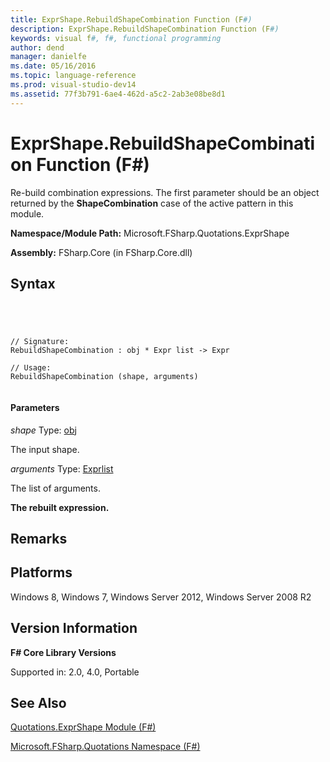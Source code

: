 ```yaml
---
title: ExprShape.RebuildShapeCombination Function (F#)
description: ExprShape.RebuildShapeCombination Function (F#)
keywords: visual f#, f#, functional programming
author: dend
manager: danielfe
ms.date: 05/16/2016
ms.topic: language-reference
ms.prod: visual-studio-dev14
ms.assetid: 77f3b791-6ae4-462d-a5c2-2ab3e08be8d1 
---
```


# ExprShape.RebuildShapeCombination Function (F#)

Re-build combination expressions. The first parameter should be an object returned by the **ShapeCombination** case of the active pattern in this module.

**Namespace/Module Path:** Microsoft.FSharp.Quotations.ExprShape

**Assembly:** FSharp.Core (in FSharp.Core.dll)


## Syntax



```




// Signature:
RebuildShapeCombination : obj * Expr list -> Expr

// Usage:
RebuildShapeCombination (shape, arguments)


```





#### Parameters
*shape*
Type: [obj](http://msdn.microsoft.com/en-us/library/dcf2430f-702b-40e5-a0a1-97518bf137f7)


The input shape.


*arguments*
Type: [Expr](http://msdn.microsoft.com/en-us/library/ed6a2caf-69d4-45c2-ab97-e9b3be9bce65)[list](http://msdn.microsoft.com/en-us/library/c627b668-477b-4409-91ed-06d7f1b3e4a7)


The list of arguments.



**The rebuilt expression.**
## Remarks

## Platforms
Windows 8, Windows 7, Windows Server 2012, Windows Server 2008 R2


## Version Information
**F# Core Library Versions**

Supported in: 2.0, 4.0, Portable




## See Also
[Quotations.ExprShape Module &#40;F&#35;&#41;](Quotations.ExprShape-Module-%5BFSharp%5D.md)

[Microsoft.FSharp.Quotations Namespace &#40;F&#35;&#41;](Microsoft.FSharp.Quotations-Namespace-%5BFSharp%5D.md)


